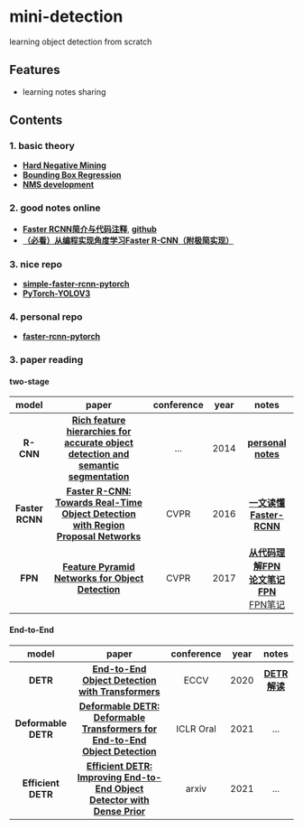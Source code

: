 # mini-detection
learning object detection from scratch

## Features
- learning notes sharing

## Contents
### 1. basic theory
- [__Hard Negative Mining__](https://github.com/rentainhe/mini-detection/blob/master/notes/theory/Hard-Negative-Mining.md)
- [__Bounding Box Regression__]()
- [__NMS development__](https://github.com/rentainhe/mini-detection/blob/master/notes/theory/NMS.md)

### 2. good notes online
- [__Faster RCNN简介与代码注释__](https://zhuanlan.zhihu.com/p/69250914), [__github__](https://github.com/liuyuemaicha/simple_faster_rcnn)
- [__（必看）从编程实现角度学习Faster R-CNN（附极简实现）__](https://zhuanlan.zhihu.com/p/32404424)

### 3. nice repo
- [__simple-faster-rcnn-pytorch__](https://github.com/chenyuntc/simple-faster-rcnn-pytorch)
- [__PyTorch-YOLOV3__](https://github.com/eriklindernoren/PyTorch-YOLOv3)

### 4. personal repo
- [__faster-rcnn-pytorch__](https://github.com/rentainhe/faster-rcnn-pytorch)

### 3. paper reading
#### two-stage
|model|paper|conference|year|notes|
|:---:|:---:|:---:|:---:|:---:
| __R-CNN__ |[__Rich feature hierarchies for accurate object detection and semantic segmentation__](https://arxiv.org/abs/1311.2524)|...|2014|[__personal notes__](https://github.com/rentainhe/mini-detection/blob/master/notes/model/RCNN.md)
| __Faster RCNN__|[__Faster R-CNN: Towards Real-Time Object Detection with Region Proposal Networks__](https://arxiv.org/abs/1506.01497)|CVPR|2016|[__一文读懂Faster-RCNN__](https://zhuanlan.zhihu.com/p/31426458)
| __FPN__|[__Feature Pyramid Networks for Object Detection__](https://openaccess.thecvf.com/content_cvpr_2017/papers/Lin_Feature_Pyramid_Networks_CVPR_2017_paper.pdf)|CVPR|2017|[__从代码理解FPN__](https://zhuanlan.zhihu.com/p/35854548) <br> [__论文笔记FPN__](https://zhuanlan.zhihu.com/p/92005927) <br> [FPN笔记](https://zhuanlan.zhihu.com/p/78160468)

#### End-to-End
|model|paper|conference|year|notes|
|:---:|:---:|:---:|:---:|:---:
| __DETR__ |[__End-to-End Object Detection with Transformers__](https://arxiv.org/abs/2005.12872)|ECCV|2020|[__DETR解读__](https://zhuanlan.zhihu.com/p/267156624)
| __Deformable DETR__ |[__Deformable DETR: Deformable Transformers for End-to-End Object Detection__](https://arxiv.org/abs/2010.04159)|ICLR Oral|2021| ... |
| __Efficient DETR__ |[__Efficient DETR: Improving End-to-End Object Detector with Dense Prior__](https://arxiv.org/abs/2104.01318)|arxiv|2021| ... |
